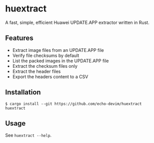 huextract
=========

A fast, simple, efficient Huawei UPDATE.APP extractor written in Rust. 

Features
--------
 * Extract image files from an UPDATE.APP file
 * Verify file checksums by default
 * List the packed images in the UPDATE.APP file
 * Extract the checksum files only
 * Extract the header files
 * Export the headers content to a CSV

Installation
------------
```$ cargo install --git https://github.com/echo-devim/huextract huextract```

Usage
-----
See `huextract --help`.

